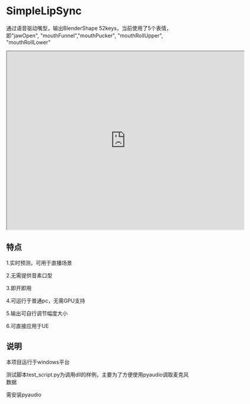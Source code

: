# SimpleLipSync
通过语音驱动嘴型，输出BlenderShape 52keys，当前使用了5个表情，即"jawOpen", "mouthFunnel","mouthPucker", "mouthRollUpper", "mouthRollLower"



<iframe width=640 height=480  align="center" src="https://user-images.githubusercontent.com/108171388/175798477-f57b6272-68e7-4a7c-9434-05763b734b0e.mp4" allowfullscreen></iframe>


## 特点
1.实时预测，可用于直播场景

2.无需提供音素口型

3.即开即用

4.可运行于普通pc，无需GPU支持

5.输出可自行调节幅度大小

6.可直接应用于UE

## 说明
本项目运行于windows平台

测试脚本test_script.py为调用dll的样例，主要为了方便使用pyaudio调取麦克风数据

需安装pyaudio
